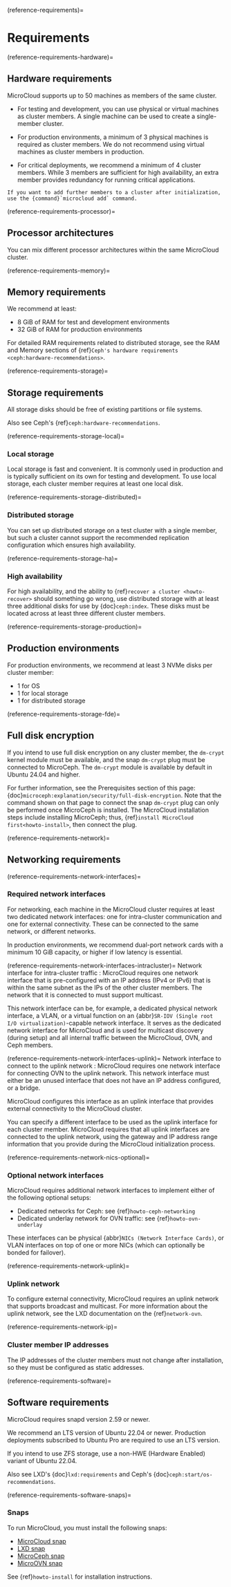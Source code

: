 
(reference-requirements)=
# Requirements

(reference-requirements-hardware)=
## Hardware requirements

MicroCloud supports up to 50 machines as members of the same cluster.

- For testing and development, you can use physical or virtual machines as cluster members. A single machine can be used to create a single-member cluster.

- For production environments, a minimum of 3 physical machines is required as cluster members. We do not recommend using virtual machines as cluster members in production.

- For critical deployments, we recommend a minimum of 4 cluster members. While 3 members are sufficient for high availability, an extra member provides redundancy for running critical applications.

```{tip}
If you want to add further members to a cluster after initialization, use the {command}`microcloud add` command.
```

(reference-requirements-processor)=
## Processor architectures

You can mix different processor architectures within the same MicroCloud cluster.

(reference-requirements-memory)=
## Memory requirements

We recommend at least:

- 8 GiB of RAM for test and development environments
- 32 GiB of RAM for production environments

For detailed RAM requirements related to distributed storage, see the RAM and Memory sections of {ref}`Ceph's hardware requirements <ceph:hardware-recommendations>`.

(reference-requirements-storage)=
## Storage requirements

All storage disks should be free of existing partitions or file systems.

Also see Ceph's {ref}`ceph:hardware-recommendations`.

(reference-requirements-storage-local)=
### Local storage

Local storage is fast and convenient. It is commonly used in production and is typically sufficient on its own for testing and development. To use local storage, each cluster member requires at least one local disk.

(reference-requirements-storage-distributed)=
### Distributed storage

You can set up distributed storage on a test cluster with a single member, but such a cluster cannot support the recommended replication configuration which ensures high availability.

(reference-requirements-storage-ha)=
### High availability

For high availability, and the ability to {ref}`recover a cluster <howto-recover>` should something go wrong, use distributed storage with at least three additional disks for use by {doc}`ceph:index`. These disks must be located across at least three different cluster members.

(reference-requirements-storage-production)=
## Production environments

For production environments, we recommend at least 3 NVMe disks per cluster member:
- 1 for OS
- 1 for local storage
- 1 for distributed storage

(reference-requirements-storage-fde)=
## Full disk encryption

If you intend to use full disk encryption on any cluster member, the `dm-crypt` kernel module must be available, and the snap `dm-crypt` plug must be connected to MicroCeph. The `dm-crypt` module is available by default in Ubuntu 24.04 and higher.

For further information, see the Prerequisites section of this page: {doc}`microceph:explanation/security/full-disk-encryption`. Note that the command shown on that page to connect the snap `dm-crypt` plug can only be performed once MicroCeph is installed. The MicroCloud installation steps include installing MicroCeph; thus, {ref}`install MicroCloud first<howto-install>`, then connect the plug.

(reference-requirements-network)=
## Networking requirements

(reference-requirements-network-interfaces)=
### Required network interfaces

For networking, each machine in the MicroCloud cluster requires at least two dedicated network interfaces: one for intra-cluster communication and one for external connectivity. These can be connected to the same network, or different networks.

In production environments, we recommend dual-port network cards with a minimum 10 GiB capacity, or higher if low latency is essential.

(reference-requirements-network-interfaces-intracluster)=
Network interface for intra-cluster traffic
:  MicroCloud requires one network interface that is pre-configured with an IP address (IPv4 or IPv6) that is within the same subnet as the IPs of the other cluster members. The network that it is connected to must support multicast.

   This network interface can be, for example, a dedicated physical network interface, a VLAN, or a virtual function on an {abbr}`SR-IOV (Single root I/O virtualization)`-capable network interface.
   It serves as the dedicated network interface for MicroCloud and is used for multicast discovery (during setup) and all internal traffic between the MicroCloud, OVN, and Ceph members.

(reference-requirements-network-interfaces-uplink)=
Network interface to connect to the uplink network
:  MicroCloud requires one network interface for connecting OVN to the uplink network.
   This network interface must either be an unused interface that does not have an IP address configured, or a bridge.

   MicroCloud configures this interface as an uplink interface that provides external connectivity to the MicroCloud cluster.

   You can specify a different interface to be used as the uplink interface for each cluster member.
   MicroCloud requires that all uplink interfaces are connected to the uplink network, using the gateway and IP address range information that you provide during the MicroCloud initialization process.

(reference-requirements-network-nics-optional)=
### Optional network interfaces

MicroCloud requires additional network interfaces to implement either of the following optional setups:

- Dedicated networks for Ceph: see {ref}`howto-ceph-networking`
- Dedicated underlay network for OVN traffic: see {ref}`howto-ovn-underlay`

These interfaces can be physical {abbr}`NICs (Network Interface Cards)`, or VLAN interfaces on top of one or more NICs (which can optionally be bonded for failover).

(reference-requirements-network-uplink)=
### Uplink network

To configure external connectivity, MicroCloud requires an uplink network that supports broadcast and multicast. For more information about the uplink network, see the LXD documentation on the {ref}`network-ovn`.

(reference-requirements-network-ip)=
### Cluster member IP addresses

The IP addresses of the cluster members must not change after installation, so they must be configured as static addresses.

(reference-requirements-software)=
## Software requirements

MicroCloud requires snapd version 2.59 or newer.

We recommend an LTS version of Ubuntu 22.04 or newer. Production deployments subscribed to Ubuntu Pro are required to use an LTS version.

If you intend to use ZFS storage, use a non-HWE (Hardware Enabled) variant of Ubuntu 22.04.

Also see LXD's {doc}`lxd:requirements` and Ceph's {doc}`ceph:start/os-recommendations`.

(reference-requirements-software-snaps)=
### Snaps

To run MicroCloud, you must install the following snaps:

- [MicroCloud snap](https://snapcraft.io/microcloud)
- [LXD snap](https://snapcraft.io/lxd)
- [MicroCeph snap](https://snapcraft.io/microceph)
- [MicroOVN snap](https://snapcraft.io/microovn)

See {ref}`howto-install` for installation instructions.
